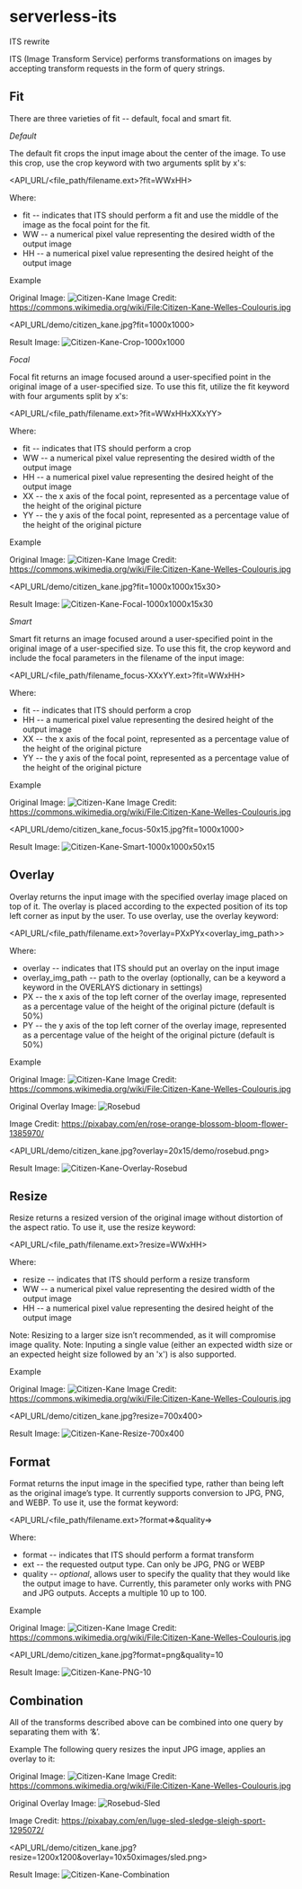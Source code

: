 # serverless-its
ITS rewrite

ITS (Image Transform Service) performs transformations on images by accepting transform requests in the form of query strings. 

## Fit

There are three varieties of fit -- default, focal and smart fit.

*Default*

The default fit crops the input image about the center of the image. To use this crop, use the crop keyword with two arguments split by x's:

<API_URL/<file_path/filename.ext>?fit=WWxHH>

Where:
* fit -- indicates that ITS should perform a fit and use the middle of the image as the focal point for the fit.
* WW -- a numerical pixel value representing the desired width of the output image
* HH -- a numerical pixel value representing the desired height of the output image

Example

Original Image: ![Citizen-Kane](http://i.imgur.com/pFndG84.jpg)
Image Credit: https://commons.wikimedia.org/wiki/File:Citizen-Kane-Welles-Coulouris.jpg

<API_URL/demo/citizen_kane.jpg?fit=1000x1000>

Result Image: ![Citizen-Kane-Crop-1000x1000](http://i.imgur.com/meMAv8Q.jpg)

*Focal*

Focal fit returns an image focused around a user-specified point in the original image of a user-specified size. To use this fit, utilize the fit keyword with four arguments split by x's:

<API_URL/<file_path/filename.ext>?fit=WWxHHxXXxYY>

Where:
* fit -- indicates that ITS should perform a crop
* WW -- a numerical pixel value representing the desired width of the output image
* HH -- a numerical pixel value representing the desired height of the output image
* XX -- the x axis of the focal point, represented as a percentage value of the height of the original picture
* YY -- the y axis of the focal point, represented as a percentage value of the height of the original picture

Example

Original Image: ![Citizen-Kane](http://i.imgur.com/pFndG84.jpg)
Image Credit: https://commons.wikimedia.org/wiki/File:Citizen-Kane-Welles-Coulouris.jpg

<API_URL/demo/citizen_kane.jpg?fit=1000x1000x15x30>

Result Image: ![Citizen-Kane-Focal-1000x1000x15x30](http://i.imgur.com/U3gdnmf.jpg)

*Smart*

Smart fit returns an image focused around a user-specified point in the original image of a user-specified size. To use this fit, the crop keyword and include the focal parameters in the filename of the input image: 

<API_URL/<file_path/filename_focus-XXxYY.ext>?fit=WWxHH>

Where:
* fit -- indicates that ITS should perform a crop
* HH -- a numerical pixel value representing the desired height of the output image
* XX -- the x axis of the focal point, represented as a percentage value of the height of the original picture
* YY -- the y axis of the focal point, represented as a percentage value of the height of the original picture

Example

Original Image: ![Citizen-Kane](http://i.imgur.com/pFndG84.jpg)
Image Credit: https://commons.wikimedia.org/wiki/File:Citizen-Kane-Welles-Coulouris.jpg

<API_URL/demo/citizen_kane_focus-50x15.jpg?fit=1000x1000>

Result Image: ![Citizen-Kane-Smart-1000x1000x50x15](http://i.imgur.com/5w5e8lR.jpg)

## Overlay

Overlay returns the input image with the specified overlay image placed on top of it. The overlay is placed according to the expected position of its top left corner as input by the user. To use overlay, use the overlay keyword:

<API_URL/<file_path/filename.ext>?overlay=PXxPYx<overlay_img_path>>

Where:
* overlay -- indicates that ITS should put an overlay on the input image
* overlay_img_path -- path to the overlay (optionally, can be a keyword a keyword in the OVERLAYS dictionary in settings)
* PX -- the x axis of the top left corner of the overlay image,  represented as a percentage value of the height of the original picture (default is 50%)
* PY -- the y axis of the top left corner of the overlay image, represented as a percentage value of the height of the original picture (default is 50%)

Example

Original Image: ![Citizen-Kane](http://i.imgur.com/pFndG84.jpg)
Image Credit: https://commons.wikimedia.org/wiki/File:Citizen-Kane-Welles-Coulouris.jpg

Original Overlay Image: ![Rosebud](http://i.imgur.com/pOH6LJf.png)

Image Credit: https://pixabay.com/en/rose-orange-blossom-bloom-flower-1385970/

<API_URL/demo/citizen_kane.jpg?overlay=20x15/demo/rosebud.png>

Result Image: ![Citizen-Kane-Overlay-Rosebud](http://i.imgur.com/BcMqXXT.jpg)

## Resize

Resize returns a resized version of the original image without distortion of the aspect ratio. To use it, use the resize keyword:

<API_URL/<file_path/filename.ext>?resize=WWxHH>

Where:
* resize -- indicates that ITS should perform a resize transform
* WW -- a numerical pixel value representing the desired width of the output image
* HH -- a numerical pixel value representing the desired height of the output image

Note: Resizing to a larger size isn’t recommended, as it will compromise image quality.
Note: Inputing a single value (either an expected width size or an expected height size followed by an 'x') is also supported.

Example

Original Image: ![Citizen-Kane](http://i.imgur.com/pFndG84.jpg)
Image Credit: https://commons.wikimedia.org/wiki/File:Citizen-Kane-Welles-Coulouris.jpg

<API_URL/demo/citizen_kane.jpg?resize=700x400>

Result Image: ![Citizen-Kane-Resize-700x400](http://i.imgur.com/CItOntv.jpg)

## Format

Format returns the input image in the specified type, rather than being left as the original image’s type. It currently supports conversion to JPG, PNG, and WEBP. To use it, use the format keyword:

<API_URL/<file_path/filename.ext>?format=<ext>>&quality=<integer>>

Where:
* format -- indicates that ITS should perform a format transform
* ext -- the requested output type. Can only be JPG, PNG or WEBP
* quality -- *optional*, allows user to specify the quality that they would like the output image to have. Currently, this parameter only works with PNG and JPG outputs. Accepts a multiple 10 up to 100.

Example

Original Image: ![Citizen-Kane](http://i.imgur.com/pFndG84.jpg)
Image Credit: https://commons.wikimedia.org/wiki/File:Citizen-Kane-Welles-Coulouris.jpg

<API_URL/demo/citizen_kane.jpg?format=png&quality=10

Result Image: ![Citizen-Kane-PNG-10](http://i.imgur.com/CItOntv.jpg)


## Combination
All of the transforms described above can be combined into one query by separating them with ‘&’.

Example
The following query resizes the input JPG image, applies an overlay to it:

Original Image: ![Citizen-Kane](http://i.imgur.com/pFndG84.jpg)
Image Credit: https://commons.wikimedia.org/wiki/File:Citizen-Kane-Welles-Coulouris.jpg

Original Overlay Image: ![Rosebud-Sled](http://i.imgur.com/RZcKnYD.png)

Image Credit: https://pixabay.com/en/luge-sled-sledge-sleigh-sport-1295072/

<API_URL/demo/citizen_kane.jpg?resize=1200x1200&overlay=10x50ximages/sled.png>

Result Image: ![Citizen-Kane-Combination](http://i.imgur.com/vmZuz7k.jpg)

